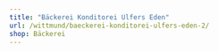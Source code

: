 ```yaml
---
title: "Bäckerei Konditorei Ulfers Eden"
url: /wittmund/baeckerei-konditorei-ulfers-eden-2/
shop: Bäckerei
---
```

